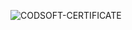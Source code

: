 ![CODSOFT-CERTIFICATE](https://github.com/athar-ansari/CODSOFT/assets/118714083/137c7ea4-96b0-4d81-b2b3-1aacffa519ae)
